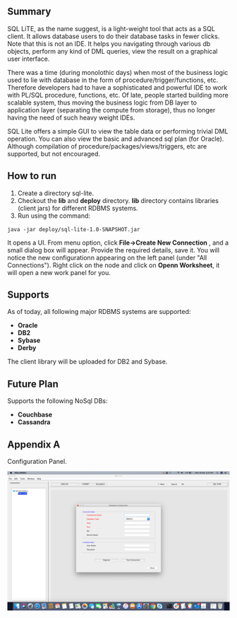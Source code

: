 ## Summary

SQL LiTE, as the name suggest, is a light-weight tool that acts as a SQL client. It allows database users to do their database tasks in fewer clicks. Note that this is not an IDE. It helps you navigating through various db objects, perform any kind of DML queries, view the result on a graphical user interface.

There was a time (during monolothic days) when most of the business logic used to lie with database in the form of procedure/trigger/functions, etc. Therefore developers had to have a sophisticated and powerful IDE to work with PL/SQL procedure, functions, etc. Of late, people started building more scalable system, thus moving the business logic from DB layer to application layer (separating the compute from storage), thus no longer having the need of such heavy weight IDEs. 

SQL Lite offers a simple GUI to view the table data or performing trivial DML operation. You can also view the basic and advanced sql plan (for Oracle). Although compilation of procedure/packages/views/triggers, etc are supported, but not encouraged.

## How to run

1. Create a directory sql-lite.
1. Checkout the **lib** and **deploy** directory. **lib** directory contains libraries (client jars) for different RDBMS systems.
1. Run using the command:
```
java -jar deploy/sql-lite-1.0-SNAPSHOT.jar
```

It opens a UI.
From menu option, click **File->Create New Connection** , and a small dialog box will appear. Provide the required details, save it. You will notice the new configurationn appearing on the left panel (under "All Connections").
Right click on the node and click on **Openn Worksheet**, it will open a new work panel for you. 

## Supports

As of today, all following major RDBMS systems are supported:
* **Oracle**
* **DB2**
* **Sybase**
* **Derby**

The client library will be uploaded for DB2 and Sybase.

## Future Plan
Supports the following NoSql DBs:
* **Couchbase**
* **Cassandra**

## Appendix A

Configuration Panel.

![Alt Text](./_images/sqllite-config.png)

